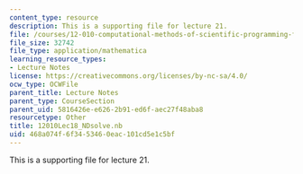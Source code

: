 ```yaml
---
content_type: resource
description: This is a supporting file for lecture 21.
file: /courses/12-010-computational-methods-of-scientific-programming-fall-2011/468a074f6f3453460eac101cd5e1c5bf_12010Lec18_NDsolve.nb
file_size: 32742
file_type: application/mathematica
learning_resource_types:
- Lecture Notes
license: https://creativecommons.org/licenses/by-nc-sa/4.0/
ocw_type: OCWFile
parent_title: Lecture Notes
parent_type: CourseSection
parent_uid: 5816426e-e626-2b91-ed6f-aec27f48aba8
resourcetype: Other
title: 12010Lec18_NDsolve.nb
uid: 468a074f-6f34-5346-0eac-101cd5e1c5bf
---
```

This is a supporting file for lecture 21.